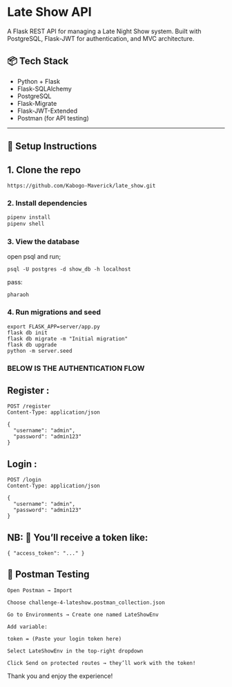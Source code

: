 # Late Show API

A Flask REST API for managing a Late Night Show system. Built with PostgreSQL, Flask-JWT for authentication, and MVC architecture.

## 📦 Tech Stack

- Python + Flask
- Flask-SQLAlchemy
- PostgreSQL
- Flask-Migrate
- Flask-JWT-Extended
- Postman (for API testing)

---

## 🔧 Setup Instructions


## 1. Clone the repo
``` console
https://github.com/Kabogo-Maverick/late_show.git
```

### 2. Install dependencies

```bash
pipenv install
pipenv shell
```

### 3. View the database
open psql and run;

```console
psql -U postgres -d show_db -h localhost
```
pass:
```console
pharaoh
```


### 4. Run migrations and seed

```console
export FLASK_APP=server/app.py
flask db init
flask db migrate -m "Initial migration"
flask db upgrade
python -m server.seed
```

### BELOW IS THE AUTHENTICATION FLOW

## Register :

```console
POST /register
Content-Type: application/json

{
  "username": "admin",
  "password": "admin123"
}
```

## Login :

```console
POST /login
Content-Type: application/json

{
  "username": "admin",
  "password": "admin123"
}
```

## NB: 🔐 You’ll receive a token like:
```console
{ "access_token": "..." }
```

## 🔬 Postman Testing
```console
Open Postman → Import

Choose challenge-4-lateshow.postman_collection.json

Go to Environments → Create one named LateShowEnv

Add variable:

token = (Paste your login token here)

Select LateShowEnv in the top-right dropdown

Click Send on protected routes → they’ll work with the token!
```

Thank you and enjoy the experience!
